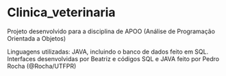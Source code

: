 # Clinica_veterinaria
Projeto desenvolvido para a disciplina de APOO (Análise de Programação Orientada a Objetos)

Linguagens utilizadas: JAVA, incluindo o banco de dados feito em SQL.
Interfaces desenvolvidas por Beatriz e códigos SQL e JAVA feito por Pedro Rocha (@Rocha/UTFPR)
